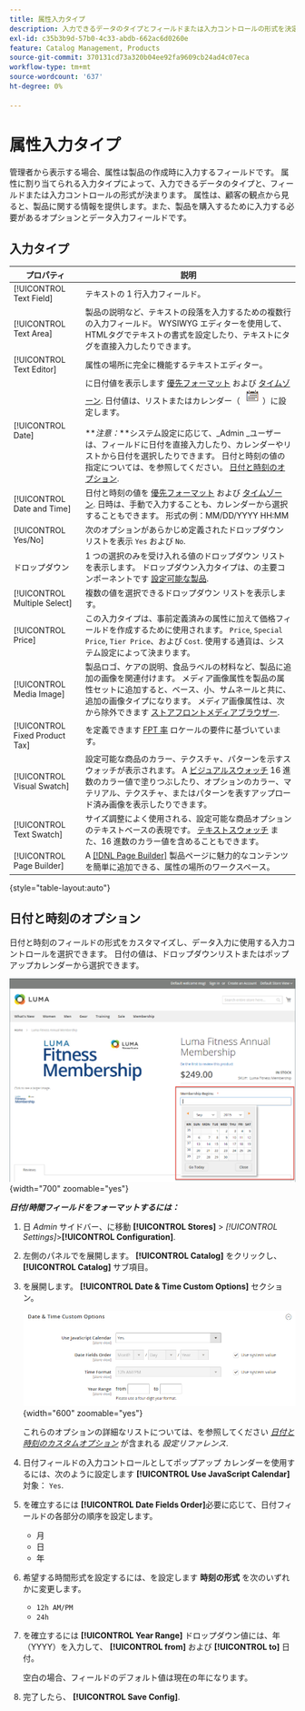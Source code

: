 ```yaml
---
title: 属性入力タイプ
description: 入力できるデータのタイプとフィールドまたは入力コントロールの形式を決定する、製品属性で使用できる入力タイプについて説明します。
exl-id: c35b3b9d-57b0-4c33-abdb-662ac6d0260e
feature: Catalog Management, Products
source-git-commit: 370131cd73a320b04ee92fa9609cb24ad4c07eca
workflow-type: tm+mt
source-wordcount: '637'
ht-degree: 0%

---
```


# 属性入力タイプ

管理者から表示する場合、属性は製品の作成時に入力するフィールドです。 属性に割り当てられる入力タイプによって、入力できるデータのタイプと、フィールドまたは入力コントロールの形式が決まります。 属性は、顧客の観点から見ると、製品に関する情報を提供します。また、製品を購入するために入力する必要があるオプションとデータ入力フィールドです。

## 入力タイプ

| プロパティ | 説明 |
|--- |--- |
| [!UICONTROL Text Field] | テキストの 1 行入力フィールド。 |
| [!UICONTROL Text Area] | 製品の説明など、テキストの段落を入力するための複数行の入力フィールド。 WYSIWYG エディターを使用して、HTMLタグでテキストの書式を設定したり、テキストにタグを直接入力したりできます。 |
| [!UICONTROL Text Editor] | 属性の場所に完全に機能するテキストエディター。 |
| [!UICONTROL Date] | に日付値を表示します [優先フォーマット](#date-and-time-options) および [タイムゾーン](../getting-started/store-details.md#locale-options). 日付値は、リストまたはカレンダー（ ![カレンダーアイコン](../assets/icon-calendar.png) ）に設定します。 <br/><br/>**_注意：_**システム設定に応じて、_Admin _ユーザーは、フィールドに日付を直接入力したり、カレンダーやリストから日付を選択したりできます。 日付と時刻の値の指定については、を参照してください。 [日付と時刻のオプション](#date-and-time-options). |
| [!UICONTROL Date and Time] | 日付と時刻の値を [優先フォーマット](#date-and-time-options) および [タイムゾーン](../getting-started/store-details.md#locale-options). 日時は、手動で入力することも、カレンダーから選択することもできます。 形式の例：MM/DD/YYYY HH:MM |
| [!UICONTROL Yes/No] | 次のオプションがあらかじめ定義されたドロップダウン リストを表示 `Yes` および `No`. |
| ドロップダウン | 1 つの選択のみを受け入れる値のドロップダウン リストを表示します。 ドロップダウン入力タイプは、の主要コンポーネントです [設定可能な製品](../catalog/product-create-configurable.md). |
| [!UICONTROL Multiple Select] | 複数の値を選択できるドロップダウン リストを表示します。 |
| [!UICONTROL Price] | この入力タイプは、事前定義済みの属性に加えて価格フィールドを作成するために使用されます。 `Price`, `Special Price`, `Tier Price`、および `Cost`. 使用する通貨は、システム設定によって決まります。 |
| [!UICONTROL Media Image] | 製品ロゴ、ケアの説明、食品ラベルの材料など、製品に追加の画像を関連付けます。 メディア画像属性を製品の属性セットに追加すると、ベース、小、サムネールと共に、追加の画像タイプになります。 メディア画像属性は、次から除外できます [ストアフロントメディアブラウザー](catalog-images-video.md#storefront-media-browser). |
| [!UICONTROL Fixed Product Tax] | を定義できます [FPT 率](../stores-purchase/fixed-product-tax.md) ロケールの要件に基づいています。 |
| [!UICONTROL Visual Swatch] | 設定可能な商品のカラー、テクスチャ、パターンを示すスウォッチが表示されます。 A [ビジュアルスウォッチ](swatches.md) 16 進数のカラー値で塗りつぶしたり、オプションのカラー、マテリアル、テクスチャ、またはパターンを表すアップロード済み画像を表示したりできます。 |
| [!UICONTROL Text Swatch] | サイズ調整によく使用される、設定可能な商品オプションのテキストベースの表現です。 [テキストスウォッチ](swatches.md) また、16 進数のカラー値を含めることもできます。 |
| [!UICONTROL Page Builder] | A [[!DNL Page Builder]](../page-builder/workspace.md) 製品ページに魅力的なコンテンツを簡単に追加できる、属性の場所のワークスペース。 |

{style="table-layout:auto"}

## 日付と時刻のオプション

日付と時刻のフィールドの形式をカスタマイズし、データ入力に使用する入力コントロールを選択できます。 日付の値は、ドロップダウンリストまたはポップアップカレンダーから選択できます。

![例 – ストアフロントのポップアップカレンダー](./assets/storefront-popup-calendar.png){width="700" zoomable="yes"}

**_日付/時間フィールドをフォーマットするには：_**

1. 日 _Admin_ サイドバー、に移動 **[!UICONTROL Stores]** > _[!UICONTROL Settings]_>**[!UICONTROL Configuration]**.

1. 左側のパネルでを展開します。 **[!UICONTROL Catalog]** をクリックし、 **[!UICONTROL Catalog]** サブ項目。

1. を展開します。 **[!UICONTROL Date & Time Custom Options]** セクション。

   ![カタログの設定 – 日付と時刻のオプション](../configuration-reference/catalog/assets/catalog-date-time-custom-options.png){width="600" zoomable="yes"}

   これらのオプションの詳細なリストについては、を参照してください [_日付と時刻のカスタムオプション_](../configuration-reference/catalog/catalog.md) が含まれる _設定リファレンス_.

1. 日付フィールドの入力コントロールとしてポップアップ カレンダーを使用するには、次のように設定します **[!UICONTROL Use JavaScript Calendar]** 対象： `Yes`.

1. を確立するには **[!UICONTROL Date Fields Order]**&#x200B;必要に応じて、日付フィールドの各部分の順序を設定します。

   - 月
   - 日
   - 年

1. 希望する時間形式を設定するには、を設定します **時刻の形式** を次のいずれかに変更します。

   - `12h AM/PM`
   - `24h`

1. を確立するには **[!UICONTROL Year Range]** ドロップダウン値には、年（YYYY）を入力して、 **[!UICONTROL from]** および **[!UICONTROL to]** 日付。

   空白の場合、フィールドのデフォルト値は現在の年になります。

1. 完了したら、 **[!UICONTROL Save Config]**.
